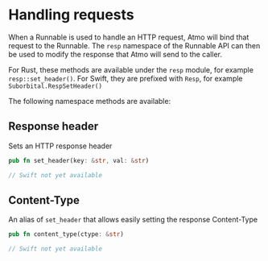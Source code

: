 # Handling requests

When a Runnable is used to handle an HTTP request, Atmo will bind that request to the Runnable. The `resp` namespace of the Runnable API can then be used to modify the response that Atmo will send to the caller.

For Rust, these methods are available under the `resp` module, for example `resp::set_header()`. For Swift, they are prefixed with `Resp`, for example `Suborbital.RespSetHeader()`

The following namespace methods are available:

## Response header

Sets an HTTP response header

```rust
pub fn set_header(key: &str, val: &str)
```

```swift
// Swift not yet available
```

## Content-Type
An alias of `set_header` that allows easily setting the response Content-Type

```rust
pub fn content_type(ctype: &str)
```

```swift
// Swift not yet available
```